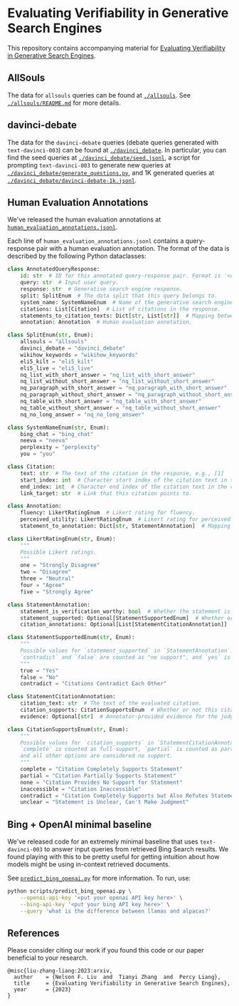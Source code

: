 # Evaluating Verifiability in Generative Search Engines

This repository contains accompanying material for [Evaluating Verifiability in Generative Search Engines](https://cs.stanford.edu/~nfliu/papers/liu+zhang+liang.arxiv2023.pdf).

## AllSouls

The data for `allsouls` queries can be found at [`./allsouls`](./allsouls).
See [`./allsouls/README.md`](./allsouls/README.md) for more details.

## davinci-debate

The data for the `davinci-debate` queries (debate queries generated with `text-davinci-003`) can be found at [`./davinci_debate`](./davinci_debate).
In particular, you can find the seed queries at [`./davinci_debate/seed.jsonl`](./davinci_debate/seed.jsonl),
a script for prompting `text-davinci-003` to generate new queries at [`./davinci_debate/generate_questions.py`](./davinci_debate/generate_questions.py), and 1K generated queries at [`./davinci_debate/davinci-debate-1k.jsonl`](./davinci_debate/davinci-debate-1k.jsonl).

## Human Evaluation Annotations

We've released the human evaluation annotations at [`human_evaluation_annotations.jsonl`](./human_evaluation_annotations.jsonl).

Each line of `human_evaluation_annotations.jsonl` contains a query-response pair with a human evaluation annotation.
The format of the data is described by the following Python dataclasses:

``` python
class AnnotatedQueryResponse:
    id: str  # ID for this annotated query-response pair. Format is '<query_hash>-<system_name>'.
    query: str  # Input user query.
    response: str  # Generative search engine response.
    split: SplitEnum  # The data split that this query belongs to.
    system_name: SystemNameEnum  # Name of the generative search engine that provided the response.
    citations: List[Citation]  # List of citations in the response.
    statements_to_citation_texts: Dict[str, List[str]]  # Mapping between statements in the response (sentences, in this work) to associated citation texts.
    annotation: Annotation  # Human evaluation annotation.

class SplitEnum(str, Enum):
    allsouls = "allsouls"
    davinci_debate = "davinci_debate"
    wikihow_keywords = "wikihow_keywords"
    eli5_kilt = "eli5_kilt"
    eli5_live = "eli5_live"
    nq_list_with_short_answer = "nq_list_with_short_answer"
    nq_list_without_short_answer = "nq_list_without_short_answer"
    nq_paragraph_with_short_answer = "nq_paragraph_with_short_answer"
    nq_paragraph_without_short_answer = "nq_paragraph_without_short_answer"
    nq_table_with_short_answer = "nq_table_with_short_answer"
    nq_table_without_short_answer = "nq_table_without_short_answer"
    nq_no_long_answer = "nq_no_long_answer"

class SystemNameEnum(str, Enum):
    bing_chat = "bing_chat"
    neeva = "neeva"
    perplexity = "perplexity"
    you = "you"

class Citation:
    text: str  # The text of the citation in the response, e.g., [1]
    start_index: int  # Character start index of the citation text in the response
    end_index: int  # Character end index of the citation text in the response
    link_target: str  # Link that this citation points to.

class Annotation:
    fluency: LikertRatingEnum  # Likert rating for fluency.
    perceived_utility: LikertRatingEnum  # Likert rating for perceived utility.
    statement_to_annotation: Dict[str, StatementAnnotation]  # Mapping between statements in the response (sentences in this work) to human evaluation judgments.

class LikertRatingEnum(str, Enum):
    """
    Possible Likert ratings.
    """
    one = "Strongly Disagree"
    two = "Disagree"
    three = "Neutral"
    four = "Agree"
    five = "Strongly Agree"

class StatementAnnotation:
    statement_is_verification_worthy: bool  # Whether the statement is verification-worthy (i.e., a statement about the external world).
    statement_supported: Optional[StatementSupportedEnum]  # Whether or not the statement is supported by the union of its citations. `null` if `statement_is_verification_worthy` is False
    citation_annotations: Optional[List[StatementCitationAnnotation]]  # Judgments for each citation associated with this statement. `null` if `statement_is_verification_worthy` is False

class StatementSupportedEnum(str, Enum):
    """
    Possible values for `statement_supported` in `StatementAnnotation`.
    `contradict` and `false` are counted as "no support", and `yes` is counted as full support.
    """
    true = "Yes"
    false = "No"
    contradict = "Citations Contradict Each Other"

class StatementCitationAnnotation:
    citation_text: str  # The text of the evaluated citation.
    citation_supports: CitationSupportsEnum  # Whether or not this citation supports its associated statement. 
    evidence: Optional[str]  # Annotator-provided evidence for the judgement. `null` if `citation_supports` is not complete or partial.

class CitationSupportsEnum(str, Enum):
    """
    Possible values for `citation_supports` in `StatementCitationAnnotation`.
    `complete` is counted as full support, `partial` is counted as partial support,
    and all other options are considered no support.
    """
    complete = "Citation Completely Supports Statement"
    partial = "Citation Partially Supports Statement"
    none = "Citation Provides No Support for Statement"
    inaccessible = "Citation Inaccessible"
    contradict = "Citation Completely Supports but Also Refutes Statement"
    unclear = "Statement is Unclear, Can't Make Judgment"
```

## Bing + OpenAI minimal baseline

We've released code for an extremely minimal baseline that uses
`text-davinci-003` to answer input queries from retrieved Bing Search results.
We found playing with this to be pretty useful for getting intuition about how
models might be using in-context retrieved documents.

See [`predict_bing_openai.py`](./predict_bing_openai.py) for more information. To run, use:

```sh
python scripts/predict_bing_openai.py \
    --openai-api-key '<put your openai API key here>' \
    --bing-api-key '<put your bing API key here>' \
    --query 'what is the difference between llamas and alpacas?'
```

## References

Please consider citing our work if you found this code or our paper beneficial to your research.

```
@misc{liu-zhang-liang:2023:arxiv,
  author    = {Nelson F. Liu  and  Tianyi Zhang  and  Percy Liang},
  title     = {Evaluating Verifiability in Generative Search Engines},
  year      = {2023}
}
```
